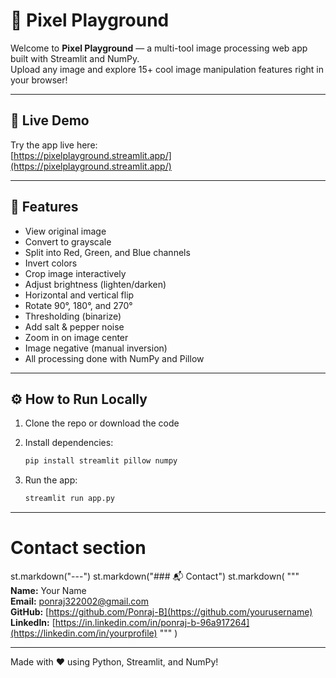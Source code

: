# 🎨 Pixel Playground

Welcome to **Pixel Playground** — a multi-tool image processing web app built with Streamlit and NumPy.  
Upload any image and explore 15+ cool image manipulation features right in your browser!

---

## 🚀 Live Demo

Try the app live here:  
[https://pixelplayground.streamlit.app/](https://pixelplayground.streamlit.app/)

---

## 📸 Features

- View original image  
- Convert to grayscale  
- Split into Red, Green, and Blue channels  
- Invert colors  
- Crop image interactively  
- Adjust brightness (lighten/darken)  
- Horizontal and vertical flip  
- Rotate 90°, 180°, and 270°  
- Thresholding (binarize)  
- Add salt & pepper noise  
- Zoom in on image center  
- Image negative (manual inversion)  
- All processing done with NumPy and Pillow  

---

## ⚙️ How to Run Locally

1. Clone the repo or download the code
   
2. Install dependencies:
    ```bash
    pip install streamlit pillow numpy
    ```
3. Run the app:
    ```bash
    streamlit run app.py
    ```

---

# Contact section
st.markdown("---")
st.markdown("### 📬 Contact")
st.markdown(
    """
    **Name:** Your Name  
    **Email:** [ponraj322002@gmail.com](mailto:your.email@example.com)  
    **GitHub:** [https://github.com/Ponraj-B](https://github.com/yourusername)  
    **LinkedIn:** [https://in.linkedin.com/in/ponraj-b-96a917264](https://linkedin.com/in/yourprofile)
    """
)

---

Made with ❤️ using Python, Streamlit, and NumPy!

